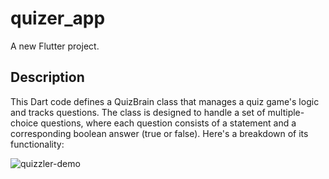 # quizer_app

A new Flutter project.

## Description 

This Dart code defines a QuizBrain class that manages a quiz game's logic and tracks questions. The class is designed to handle a set of multiple-choice questions, where each question consists of a statement and a corresponding boolean answer (true or false). Here's a breakdown of its functionality:

![quizzler-demo](https://github.com/user-attachments/assets/41b25e6e-1dcc-4848-9fad-315e99fd7a43)
